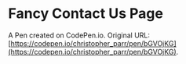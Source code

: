# Fancy Contact Us Page

A Pen created on CodePen.io. Original URL: [https://codepen.io/christopher_parr/pen/bGVOjKG](https://codepen.io/christopher_parr/pen/bGVOjKG).

